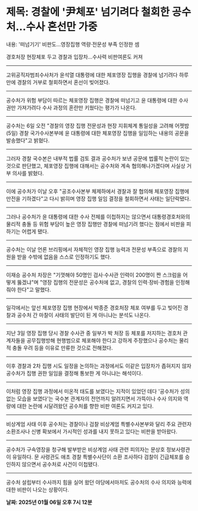 # **제목: 경찰에 '尹체포' 넘기려다 철회한 공수처…수사 혼선만 가중**

  내용: '떠넘기기' 비판도…영장집행 역량·전문성 부족 인정한 셈

경호처장 현장체포 두고 경찰과 입장차…수사력 비판여론도 커져

---
 
고위공직자범죄수사처가 윤석열 대통령에 대한 체포영장 집행을 경찰에 넘기려다 하루 만에 경찰의 거부로 철회하면서 혼선이 빚어졌다.

---
 
공수처가 위험 부담이 따르는 체포영장 집행은 경찰에 떠넘기고 윤 대통령에 대한 수사권만 가져가려다 수사 과정의 혼란만 키웠다는 평가가 나온다.

---
 
공수처는 6일 오전 "경찰의 영장 집행 전문성과 현장 지휘체계 통일성을 고려해 어젯밤(5일) 경찰 국가수사본부에 윤 대통령에 대한 체포영장 집행을 일임하는 내용의 공문을 발송했다"고 밝혔다.

---
 
그러자 경찰 국수본은 내부적 법률 검토 결과 공수처가 보낸 공문에 법률적 논란이 있는 것으로 판단했고, 체포영장 집행에 대해서는 공수처와 계속 협의해나가겠다며 사실상 거부 의사를 밝혔다.

---
 
이에 공수처가 이날 오후 "공조수사본부 체제하에서 경찰과 잘 협의해 체포영장 집행에 만전을 기하겠다"고 다시 밝히며 영장 집행 일임 결정을 철회하면서 사태는 일단락됐다.

---
 
그러나 공수처가 윤 대통령에 대한 수사 전체를 이첩하지는 않으면서 대통령경호처와의 물리적 충돌 등 위험 부담이 높은 영장 집행만 경찰에 떠넘기려 했다는 점에서 비판을 피하기는 어렵게 됐다.

---
 
공수처는 이날 언론 브리핑에서 자체적인 영장 집행 능력과 전문성 부족으로 경찰의 지원을 받을 수밖에 없음을 스스로 인정하기도 했다.

---
 
이재승 공수처 차장은 "기껏해야 50명인 검사·수사관 인력이 200명이 짠 스크럼을 어떻게 뚫겠냐"며 "영장 집행의 전문성은 공수처에 없고, 경찰의 인력·장비·경험을 인정해줘야 한다"고 말했다.

---
 
일각에서는 앞선 체포영장 집행 현장에서 박종준 경호처장 체포 여부를 두고 빚어진 경찰과 공수처 간 마찰이 사태의 발단이 된 게 아니냐는 분석도 나온다.

---
 
지난 3일 영장 집행 당시 경찰 수사관 중 일부가 박 처장 등 체포를 저지하는 경호처 관계자들을 공무집행방해 현행범으로 체포해야 한다고 강하게 주장했으나 공수처는 물리적 충돌 우려 등을 이유로 만류한 것으로 전해졌다.

---
 
이후 경찰과 2차 집행 시도 일정을 논의하는 과정에서도 이같은 입장차가 좁혀지지 않자 공수처가 집행 권한 일임을 결정해 통보한 게 아니냐는 해석이다.

---
 
이처럼 영장 집행 과정에서 미온적 태도를 보였다는 지적이 있었던 데다 '공수처가 성의 없는 모습을 보였다'는 국수본 관계자의 전언까지 알려지면서 가뜩이나 수사 의지와 역량에 대한 논란에 시달려왔던 공수처를 향한 비판 여론도 커지고 있다.

---
 
비상계엄 사태 이후 공수처는 경찰이나 검찰 비상계엄 특별수사본부와 달리 주요 관련자 소환조사나 신병 확보에서 가시적인 성과를 내지 못하고 있다는 비판을 받아왔다.

---
 
공수처가 구속영장을 청구해 발부받은 비상계엄 사태 관련 피의자는 문상호 정보사령관이 유일하다. 문 사령관도 애초 경찰 특별수사단이 소환 조사하다 검찰이 긴급체포를 승인하지 않으면서 공수처로 사건이 이첩됐다.

---
 
공수처 설립부터 수사까지 힘을 실어 왔던 야당에서마저도 공수처의 수사 의지와 능력에 대한 비판이 나오는 상황이다.

  **날짜: 2025년 01월 06일 오후 7시 12분**